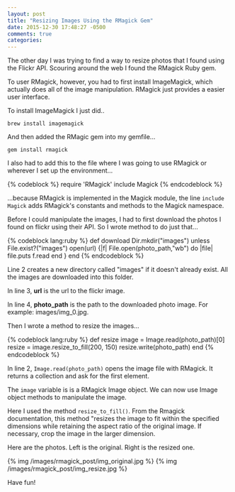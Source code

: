 ```yaml
---
layout: post
title: "Resizing Images Using the RMagick Gem"
date: 2015-12-30 17:48:27 -0500
comments: true
categories: 
---
```

The other day I was trying to find a way to resize photos that I found using the Flickr API.  Scouring around the web I found the RMagick Ruby gem.

To user RMagick, however, you had to first install ImageMagick, which actually does all of the image manipulation.  RMagick just provides a easier user interface.

To install ImageMagick I just did..

```
brew install imagemagick
```

And then added the RMagic gem into my gemfile...

```
gem install rmagick
```

I also had to add this to the file where I was going to use RMagick or wherever I set up the environment...

{% codeblock %}
require 'RMagick'
include Magick
{% endcodeblock %}

...because RMagick is implemented in the Magick module, the line ```include Magick``` adds RMagick's constants and methods to the Magick namespace.

Before I could manipulate the images, I had to first download the photos I found on flickr using their API.  So I wrote method to do just that...  


{% codeblock lang:ruby %}
 def download
    Dir.mkdir("images") unless File.exist?("images")
    open(url) {|f|
      File.open(photo_path,"wb") do |file|
          file.puts f.read
        end
      }
  end
{% endcodeblock %}

Line 2 creates a new directory called "images" if it doesn't already exist.  All the images are downloaded into this folder.  

In line 3, **url** is the url to the flickr image.

In line 4, __photo_path__ is the path to the downloaded photo image.  For example: images/img_0.jpg.

Then I wrote a method to resize the images...

{% codeblock lang:ruby %}
  def resize
    image = Image.read(photo_path)[0]
    resize = image.resize_to_fill(200, 150)
    resize.write(photo_path)
  end
{% endcodeblock %}

In line 2, ```Image.read(photo_path)``` opens the image file with RMagick.  It returns a collection and ask for the first element.

The ```image``` variable is is a RMagick Image object.  We can now use Image object methods to manipulate the image.

Here I used the method ```resize_to_fill()```.  From the Rmagick documentation, this method "resizes the image to fit within the specified dimensions while retaining the aspect ratio of the original image. If necessary, crop the image in the larger dimension.

Here are the photos.  Left is the original.  Right is the resized one.

{% img /images/rmagick_post/img_original.jpg %}
{% img /images/rmagick_post/img_resize.jpg %}

Have fun!
